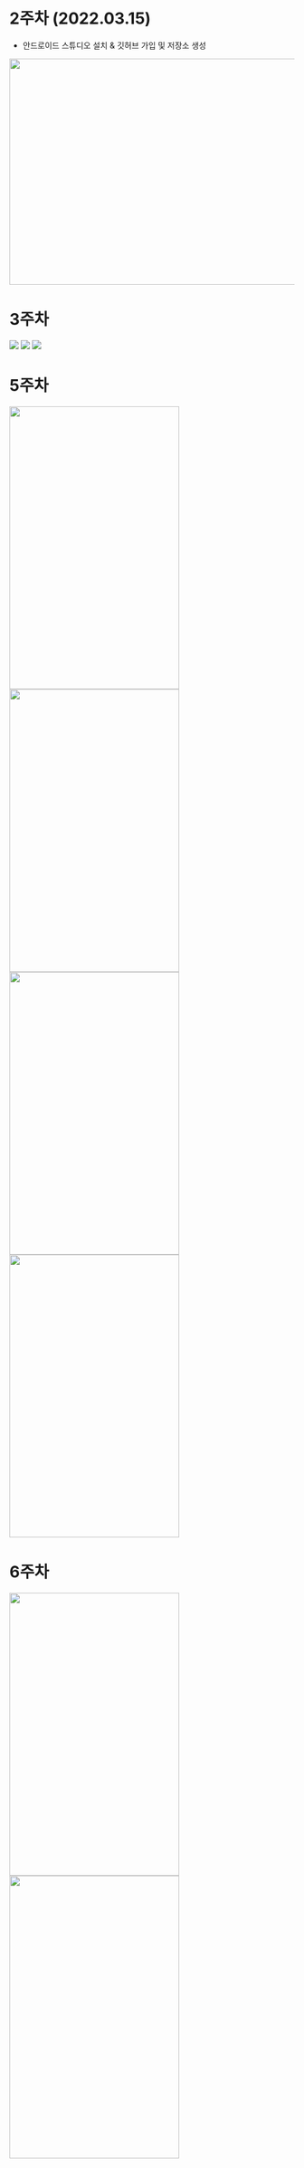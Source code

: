 # 2주차 (2022.03.15)
  - 안드로이드 스튜디오 설치 & 깃허브 가입 및 저장소 생성
  
  <img width="600" height="400" src="./pic/2st_app.PNG"></img>

# 3주차
<img width="" height="" src="./pic/네이버.PNG"></img>
<img width="" height="" src="./pic/전화걸기.PNG"></img>
<img width="" height="" src="./pic/메세지.PNG"></img>

# 5주차
<img width="300" height="500" src="./pic/소스코드1.PNG"></img>
<img width="300" height="500" src="./pic/소스코드2.PNG"></img>
<img width="300" height="500" src="./pic/강아지.PNG"></img>
<img width="300" height="500" src="./pic/고양이.PNG"></img>

# 6주차
<img width="300" height="500" src="./pic/넓이1.PNG"></img>
<img width="300" height="500" src="./pic/높이1.PNG"></img>
